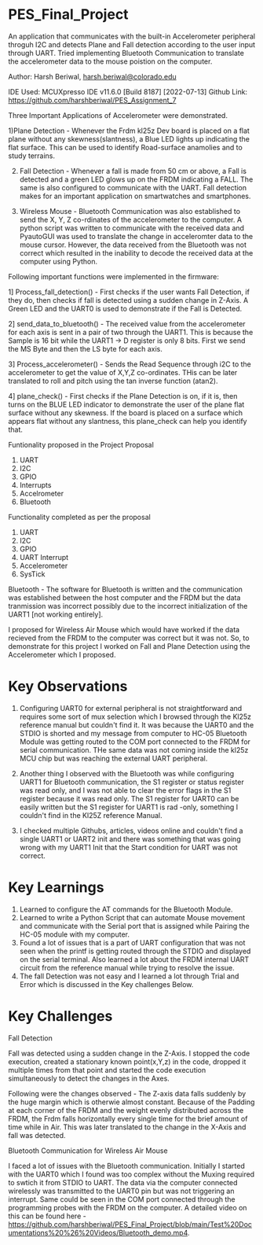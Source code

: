# PES_Final_Project

An application that communicates with the built-in Accelerometer peripheral throguh I2C and detects Plane and Fall detection according to the user input through UART. Tried implementing Bluetooth Communication to translate the accelerometer data to the mouse poistion on the computer. 

Author: Harsh Beriwal, harsh.beriwal@colorado.edu

IDE Used: MCUXpresso IDE v11.6.0 [Build 8187] [2022-07-13] Github Link: https://github.com/harshberiwal/PES_Assignment_7

Three Important Applications of Accelerometer were demonstrated. 

1)Plane Detection - Whenever the Frdm kl25z Dev board is placed on a flat plane without any skewness(slantness), a Blue LED lights up indicating the flat surface. This can be used to identify Road-surface anamolies and to study terrains. 

2) Fall Detection - Whenever a fall is made from 50 cm or above, a Fall is detected and a green LED glows up on the FRDM indicating a FALL. The same is also configured to communicate with the UART. Fall detection makes for an important application on smartwatches and smartphones. 

3) Wireless Mouse - Bluetooth Communication was also established to send the X, Y, Z co-rdinates of the accelerometer to the computer. A python script was written to communicate with the received data and PyautoGUI was used to translate the change in acceleromter data to the mouse cursor. However, the data received from the Bluetooth was not correct which resulted in the inability to decode the received data at the computer using Python. 

Following important functions were implemented in the firmware: 

1] Process_fall_detection() - First checks if the user wants Fall Detection, if they do, then checks if fall is detected using a sudden change in Z-Axis. A Green LED and the UART0 is used to demonstrate if the Fall is Detected. 

2] send_data_to_bluetooth() - The received value from the accelerometer for each axis is sent in a pair of two through the UART1. This is because the Sample is 16 bit while the UART1 -> D register is only 8 bits. First we send the MS Byte and then the LS byte for each axis. 

3] Process_accelerometer() - Sends the Read Sequence through i2C to the accelerometer to get the value of X,Y,Z co-ordinates. THis can be later translated to roll
and pitch using the tan inverse function (atan2). 

4] plane_check() - First checks if the Plane Detection is on, if it is, then turns on the BLUE LED indicator to demonstrate the user of the plane flat surface without any skewness. If the board is placed on a surface which appears flat without any slantness, this plane_check can help you identify that. 

Funtionality proposed in the Project Proposal 
1) UART
2) I2C
3) GPIO 
4) Interrupts 
5) Accelrometer 
6) Bluetooth 

Functionality completed as per the proposal 
1) UART
2) I2C
3) GPIO
4) UART Interrupt 
5) Accelerometer
6) SysTick

Bluetooth - The software for Bluetooth is written and the communication was established between the host computer and the FRDM but the data tranmission was incorrect possibly due to the incorrect initialization of the UART1 [not working entirely]. 

I proposed for Wireless Air Mouse which would have worked if the data recieved from the FRDM to the computer was correct but it was not. So, to demonstrate for this project I worked on Fall and Plane Detection using the Accelerometer which I proposed. 

# Key Observations #

1) Configuring UART0 for external peripheral is not straightforward and requires some sort of mux selection which I browsed through the Kl25z reference manual but couldn't find it. It was because the UART0 and the STDIO is shorted and my message from computer to HC-05 Bluetooth Module was getting routed to the COM port connected to the FRDM for serial communication. THe same data was not coming inside the kl25z MCU chip but was reaching the external UART peripheral. 
 
2) Another thing I observed with the Bluetooth was while configuring UART1 for Bluetooth communication, the S1 register or status register was read only, and I was not able to clear the error flags in the S1 register because it was read only. The S1 register for UART0 can be easily written but the S1 register for UART1 is rad -only, something I couldn't find in the Kl25Z reference Manual. 

3) I checked multiple Githubs, articles, videos  online and couldn't find a single UART1 or UART2 init and there was something that was going wrong with my UART1 Init that the Start condition for UART was not correct. 

# Key Learnings #

1) Learned to configure the AT commands for the Bluetooth Module. 
2) Learned to write a Python Script that can automate Mouse movement and communicate with the Serial port that is assigned while Pairing the HC-05 module with my computer.
3) Found a lot of issues that is a part of UART configuration that was not seen when the printf is getting routed through the STDIO and displayed on the serial terminal. Also learned a lot about the FRDM internal UART circuit from the reference manual while trying to resolve the issue. 
4) The fall Detection was not easy and I learned a lot through Trial and Error which is discussed in the Key challenges Below.  

# Key Challenges #

Fall Detection

Fall was detected using a sudden change in the Z-Axis. I stopped the code execution, created a stationary known point(x,Y,z) in the code, dropped it multiple times from that point and started the code execution simultaneously to detect the changes in the Axes. 

Following were the changes observed - The Z-axis data falls suddenly by the huge margin which is otherwie almost constant. Because of the Padding at each corner of the FRDM and the weight evenly distributed across the FRDM, the Frdm falls horizontally every single time for the brief amount of time while in Air. This was later translated to the change in the X-Axis and fall was detected.

Bluetooth Communication for Wireless Air Mouse

I faced a lot of issues with the Bluetooth communication. Initially I started with the UART0 which I found was too complex without the Muxing required to swtich it from STDIO to UART. The data via the computer connected wirelessly was transmitted to the UART0 pin but was not triggering an interrupt. Same could be seen in the COM port connected through the programming probes with the FRDM on the computer. A detailed video on this can be found here - https://github.com/harshberiwal/PES_Final_Project/blob/main/Test%20Documentations%20%26%20Videos/Bluetooth_demo.mp4. 

